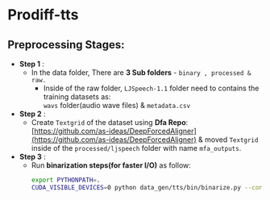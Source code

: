 # Prodiff-tts

## Preprocessing Stages:

- **Step 1** : 
    - In the data folder, There are **3 Sub folders** - `binary , processed & raw.`
        - Inside of the raw folder, `LJSpeech-1.1` folder need to contains the training datasets as: \
        `wavs` folder(audio wave files) & `metadata.csv`
- **Step 2** :
    - Create `Textgrid` of the dataset using **Dfa Repo**: [https://github.com/as-ideas/DeepForcedAligner](https://github.com/as-ideas/DeepForcedAligner) & moved `Textgrid` inside of the `processed/ljspeech` folder with name `mfa_outputs`.
- **Step 3** :
    - Run **binarization steps(for faster I/O)** as follow:
        ```sh
        export PYTHONPATH=.
        CUDA_VISIBLE_DEVICES=0 python data_gen/tts/bin/binarize.py --config configs/tts/lj/fs2.yaml
        ```